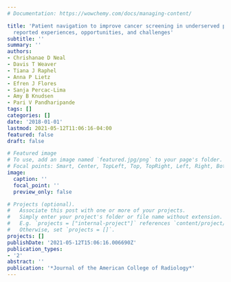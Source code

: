 ```yaml
---
# Documentation: https://wowchemy.com/docs/managing-content/

title: 'Patient navigation to improve cancer screening in underserved populations:
  reported experiences, opportunities, and challenges'
subtitle: ''
summary: ''
authors:
- Chrishanae D Neal
- Davis T Weaver
- Tiana J Raphel
- Anna P Lietz
- Efren J Flores
- Sanja Percac-Lima
- Amy B Knudsen
- Pari V Pandharipande
tags: []
categories: []
date: '2018-01-01'
lastmod: 2021-05-12T11:06:16-04:00
featured: false
draft: false

# Featured image
# To use, add an image named `featured.jpg/png` to your page's folder.
# Focal points: Smart, Center, TopLeft, Top, TopRight, Left, Right, BottomLeft, Bottom, BottomRight.
image:
  caption: ''
  focal_point: ''
  preview_only: false

# Projects (optional).
#   Associate this post with one or more of your projects.
#   Simply enter your project's folder or file name without extension.
#   E.g. `projects = ["internal-project"]` references `content/project/deep-learning/index.md`.
#   Otherwise, set `projects = []`.
projects: []
publishDate: '2021-05-12T15:06:16.006690Z'
publication_types:
- '2'
abstract: ''
publication: '*Journal of the American College of Radiology*'
---
```


